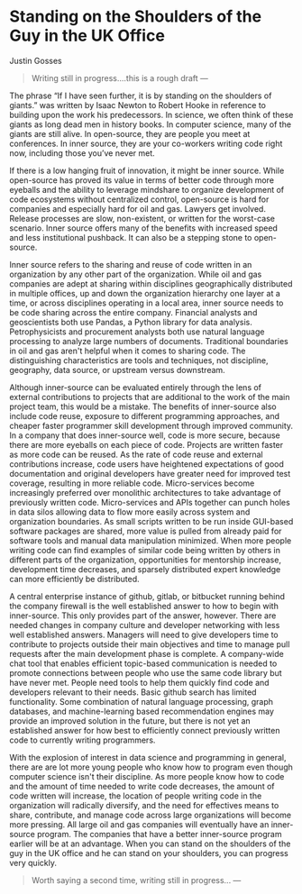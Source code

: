# Standing on the Shoulders of the Guy in the UK Office
 
Justin Gosses
 
> Writing still in progress....this is a rough draft  &mdash; 
 
The phrase “If I have seen further, it is by standing on the shoulders of giants.” was written by Isaac Newton to Robert Hooke in reference to building upon the work his predecessors. In science, we often think of these giants as long dead men in history books. In computer science, many of the giants are still alive. In open-source, they are people you meet at conferences. In inner source, they are your co-workers writing code right now, including those you’ve never met.

If there is a low hanging fruit of innovation, it might be inner source. While open-source has proved its value in terms of better code through more eyeballs and the ability to leverage mindshare to organize development of code ecosystems without centralized control, open-source is hard for companies and especially hard for oil and gas. Lawyers get involved. Release processes are slow, non-existent, or written for the worst-case scenario. Inner source offers many of the benefits with increased speed and less institutional pushback. It can also be a stepping stone to open-source.

Inner source refers to the sharing and reuse of code written in an organization by any other part of the organization. While oil and gas companies are adept at sharing within disciplines geographically distributed in multiple offices, up and down the organization hierarchy one layer at a time, or across disciplines operating in a local area, inner source needs to be code sharing across the entire company. Financial analysts and geoscientists both use Pandas, a Python library for data analysis. Petrophysicists and procurement analysts both use natural language processing to analyze large numbers of documents. Traditional boundaries in oil and gas aren't helpful when it comes to sharing code. The distinguishing characteristics are tools and techniques, not discipline, geography, data source, or upstream versus downstream.

Although inner-source can be evaluated entirely through the lens of external contributions to projects that are additional to the work of the main project team, this would be a mistake. The benefits of inner-source also include code reuse, exposure to different programming approaches, and cheaper faster programmer skill development through improved community. In a company that does inner-source well, code is more secure, because there are more eyeballs on each piece of code. Projects are written faster as more code can be reused. As the rate of code reuse and external contributions increase, code users have heightened expectations of good documentation and original developers have greater need for improved test coverage, resulting in more reliable code. Micro-services become increasingly preferred over monolithic architectures to take advantage of previously written code. Micro-services and APIs together can punch holes in data silos allowing data to flow more easily across system and organization boundaries. As small scripts written to be run inside GUI-based software packages are shared, more value is pulled from already paid for software tools and manual data manipulation minimized. When more people writing code can find examples of similar code being written by others in different parts of the organization, opportunities for mentorship increase, development time decreases, and sparsely distributed expert knowledge can more efficiently be distributed.

A central enterprise instance of github, gitlab, or bitbucket running behind the company firewall is the well established answer to how to begin with inner-source. This only provides part of the answer, however. There are needed changes in company culture and developer networking with less well established answers. Managers will need to give developers time to contribute to projects outside their main objectives and time to manage pull requests after the main development phase is complete. A company-wide chat tool that enables efficient topic-based communication is needed to promote connections between people who use the same code library but have never met. People need tools to help them quickly find code and developers relevant to their needs. Basic github search has limited functionality. Some combination of natural language processing, graph databases, and machine-learning based recommendation engines may provide an improved solution in the future, but there is not yet an established answer for how best to efficiently connect previously written code to currently writing programmers.

With the explosion of interest in data science and programming in general, there are are lot more young people who know how to program even though computer science isn't their discipline. As more people know how to code and the amount of time needed to write code decreases, the amount of code written will increase, the location of people writing code in the organization will radically diversify, and the need for effectives means to share, contribute, and manage code across large organizations will become more pressing. All large oil and gas companies will eventually have an inner-source program. The companies that have a better inner-source program earlier will be at an advantage. When you can stand on the shoulders of the guy in the UK office and he can stand on your shoulders, you can progress very quickly.
 

 > Worth saying a second time, writing still in progress...  &mdash;
